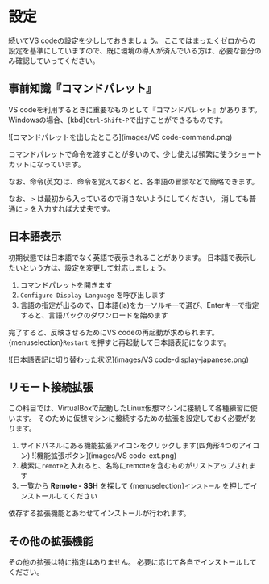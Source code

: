 # 設定

続いてVS codeの設定を少ししておきましょう。
ここではまったくゼロからの設定を基準にしていますので、既に環境の導入が済んでいる方は、必要な部分のみ確認していってください。

## 事前知識『コマンドパレット』

VS codeを利用するときに重要なものとして『コマンドパレット』があります。
Windowsの場合、{kbd}`Ctrl-Shift-P`で出すことができるものです。

![コマンドパレットを出したところ](images/VS code-command.png)

コマンドパレットで命令を渡すことが多いので、少し使えば頻繁に使うショートカットになっています。

なお、命令(英文)は、命令を覚えておくと、各単語の冒頭などで簡略できます。

なお、 `>` は最初から入っているので消さないようにしてください。
消しても普通に `>` を入力すれば大丈夫です。

## 日本語表示

初期状態では日本語でなく英語で表示されることがあります。
日本語で表示したいという方は、設定を変更して対応しましょう。

1. コマンドパレットを開きます
2. `Configure Display Language` を呼び出します
3. 言語の指定が出るので、日本語(ja)をカーソルキーで選び、Enterキーで指定すると、言語パックのダウンロードを始めます

完了すると、反映させるためにVS codeの再起動が求められます。
{menuselection}`Restart` を押すと再起動して日本語表記になります。

![日本語表記に切り替わった状況](images/VS code-display-japanese.png)

## リモート接続拡張

この科目では、VirtualBoxで起動したLinux仮想マシンに接続して各種練習に使います。
そのために仮想マシンに接続するための拡張を設定しておく必要があります。

1. サイドパネルにある機能拡張アイコンをクリックします(四角形4つのアイコン) ![機能拡張ボタン](images/VS code-ext.png)
2. 検索に`remote`と入れると、名称にremoteを含むものがリストアップされます
3. 一覧から **Remote - SSH** を探して {menuselection}`インストール` を押してインストールしてください

依存する拡張機能とあわせてインストールが行われます。

## その他の拡張機能

その他の拡張は特に指定はありません。
必要に応じて各自でインストールしてください。
